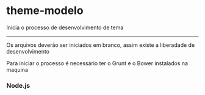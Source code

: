 <h1> theme-modelo </h1>
Inicia o processo de desenvolvimento de tema

***********************************************

Os arquivos deverão ser iniciados em branco, assim existe a liberadade de desenvolvimento

Para iniciar o processo é necessário ter o Grunt e o Bower instalados na maquina

<h3> Node.js </js>
